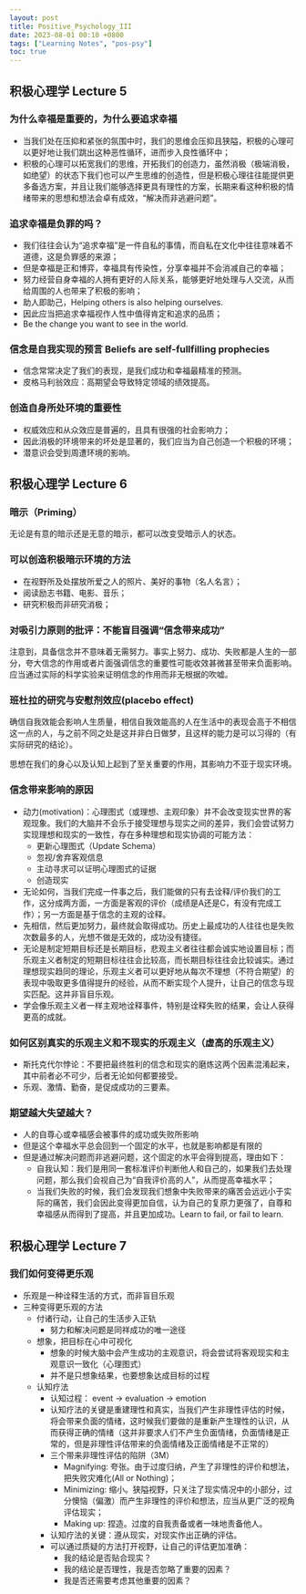 ```yaml
---
layout: post
title: Positive_Psychology_III
date: 2023-08-01 00:10 +0800
tags: ["Learning Notes", "pos-psy"]
toc: true
---
```


## 积极心理学 Lecture 5

### 为什么幸福是重要的，为什么要追求幸福

- 当我们处在压抑和紧张的氛围中时，我们的思维会压抑且狭隘，积极的心理可以更好地让我们跳出这种恶性循环，进而步入良性循环中；
- 积极的心理可以拓宽我们的思维，开拓我们的创造力，虽然消极（极端消极，如绝望）的状态下我们也可以产生思维的创造性，但是积极心理往往能提供更多备选方案，并且让我们能够选择更具有理性的方案，长期来看这种积极的情绪带来的思想和想法会卓有成效，“解决而非逃避问题”。

### 追求幸福是负罪的吗？

- 我们往往会认为“追求幸福”是一件自私的事情，而自私在文化中往往意味着不道德，这是负罪感的来源；
- 但是幸福是正和博弈，幸福具有传染性，分享幸福并不会消减自己的幸福；
- 努力经营自身幸福的人拥有更好的人际关系，能够更好地处理与人交流，从而给周围的人也带来了积极的影响；
- 助人即助己，Helping others is also helping ourselves.
- 因此应当把追求幸福视作人性中值得肯定和追求的品质；
- Be the change you want to see in the world.

### 信念是自我实现的预言 Beliefs are self-fullfilling prophecies

- 信念常常决定了我们的表现，是我们成功和幸福最精准的预测。
- 皮格马利翁效应：高期望会导致特定领域的绩效提高。

### 创造自身所处环境的重要性

- 权威效应和从众效应是普遍的，且具有很强的社会影响力；
- 因此消极的环境带来的坏处是显著的，我们应当为自己创造一个积极的环境；
- 潜意识会受到周遭环境的影响。

## 积极心理学 Lecture 6

### 暗示（Priming）

无论是有意的暗示还是无意的暗示，都可以改变受暗示人的状态。

### 可以创造积极暗示环境的方法

- 在视野所及处摆放所爱之人的照片、美好的事物（名人名言）；
- 阅读励志书籍、电影、音乐；
- 研究积极而非研究消极；

### 对吸引力原则的批评：不能盲目强调“信念带来成功”

注意到，具备信念并不意味着无需努力。事实上努力、成功、失败都是人生的一部分，夸大信念的作用或者片面强调信念的重要性可能收效甚微甚至带来负面影响。应当通过实际的科学实验来证明信念的作用而非无根据的吹嘘。

### 班杜拉的研究与安慰剂效应(placebo effect)

确信自我效能会影响人生质量，相信自我效能高的人在生活中的表现会高于不相信这一点的人，与之前不同之处是这并非白日做梦，且这样的能力是可以习得的（有实际研究的结论）。

思想在我们的身心以及认知上起到了至关重要的作用，其影响力不亚于现实环境。

### 信念带来影响的原因

- 动力(motivation)：心理图式（或理想、主观印象）并不会改变现实世界的客观现象。我们的大脑并不会乐于接受理想与现实之间的差异，我们会尝试努力实现理想和现实的一致性，存在多种理想和现实协调的可能方法：
  - 更新心理图式（Update Schema）
  - 忽视/舍弃客观信息
  - 主动寻求可以证明心理图式的证据
  - 创造现实
- 无论如何，当我们完成一件事之后，我们能做的只有去诠释/评价我们的工作，这分成两方面，一方面是客观的评价（成绩是A还是C，有没有完成工作）；另一方面是基于信念的主观的诠释。
- 先相信，然后更加努力，最终就会取得成功。历史上最成功的人往往也是失败次数最多的人，光想不做是无效的，成功没有捷径。
- 无论是制定短期目标还是长期目标，悲观主义者往往都会诚实地设置目标；而乐观主义者制定的短期目标往往会比较高，而长期目标往往会比较诚实。通过理想现实趋同的理论，乐观主义者可以更好地从每次不理想（不符合期望）的表现中吸取更多值得提升的经验，从而不断实现个人提升，让自己的信念与现实匹配。这并非盲目乐观。
- 学会像乐观主义者一样主观地诠释事件，特别是诠释失败的结果，会让人获得更高的成就。

### 如何区别真实的乐观主义和不现实的乐观主义（虚高的乐观主义）

- 斯托克代尔悖论：不要把最终胜利的信念和现实的磨炼这两个因素混淆起来，其中前者必不可少，后者无论如何都要接受。
- 乐观、激情、勤奋，是促成成功的三要素。

### 期望越大失望越大？

- 人的自尊心或幸福感会被事件的成功或失败所影响
- 但是这个幸福水平总会回到一个固定的水平，也就是影响都是有限的
- 但是通过解决问题而非逃避问题，这个固定的水平会得到提高，理由如下：
  - 自我认知：我们是用同一套标准评价判断他人和自己的，如果我们去处理问题，那么我们会视自己为“自我评价高的人”，从而提高幸福水平；
  - 当我们失败的时候，我们会发现我们想象中失败带来的痛苦会远远小于实际的痛苦，我们会因此变得更加自信，认为自己的复原力更强了，自尊和幸福感从而得到了提高，并且更加成功。Learn to fail, or fail to learn.

## 积极心理学 Lecture 7

### 我们如何变得更乐观

- 乐观是一种诠释生活的方式，而非盲目乐观
- 三种变得更乐观的方法
  - 付诸行动，让自己的生活步入正轨
    - 努力和解决问题是同祥成功的唯一途径
  - 想象，把目标在心中可视化
    - 想象的时候大脑中会产生成功的主观意识，将会尝试将客观现实和主观意识一致化（心理图式）
    - 并不是只想象结果，也要想象达成目标的过程
  - 认知疗法
    - 认知过程： event -> evaluation -> emotion
    - 认知疗法的关键是重建理性和真实，当我们产生非理性评估的时候，将会带来负面的情绪，这时候我们要做的是重新产生理性的认识，从而获得正确的情绪（这并非要求人们不产生负面情绪，负面情绪是正常的，但是非理性评估带来的负面情绪及正面情绪是不正常的）
    - 三个带来非理性评估的陷阱（3M）
      - Magnifying: 夸张。由于过度归纳，产生了非理性的评价和想法，把失败灾难化(All or Nothing)；
      - Minimizing: 缩小。狭隘视野，只关注了现实情况中的小部分，过分懊恼（偏激）而产生非理性的评价和想法，应当从更广泛的视角评估现实；
      - Making up: 捏造。过度的自我责备或者一味地责备他人。
    - 认知疗法的关键：遵从现实，对现实作出正确的评估。
    - 可以通过质疑的方法打开视野，让自己的评估更加准确：
      - 我的结论是否贴合现实？
      - 我的结论是否理性，我是否忽略了重要的因素？
      - 我是否还需要考虑其他重要的因素？
